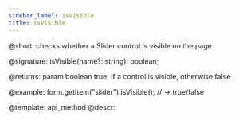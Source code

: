 ```yaml
---
sidebar_label: isVisible
title: isVisible
---          
```


@short: checks whether a Slider control is visible on the page

@signature: isVisible(name?: string): boolean;

@returns:
param   boolean     true, if a control is visible, otherwise false


@example:
form.getItem("slider").isVisible(); 
// -> true/false

@template: api_method
@descr:



